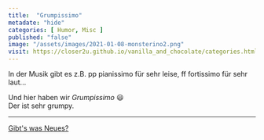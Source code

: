 ```yaml
--- 
title:  "Grumpissimo"
metadate: "hide"
categories: [ Humor, Misc ]
published: "false"
image: "/assets/images/2021-01-08-monsterino2.png"
visit: https://closer2u.github.io/vanilla_and_chocolate/categories.html#humor
---
```


In der Musik gibt es z.B. pp pianissimo für sehr leise, ff fortissimo für sehr laut...

Und hier haben wir *Grumpissimo* 😃\
Der ist sehr grumpy.

***

[Gibt's was Neues?](https://github.com/Closer2U)